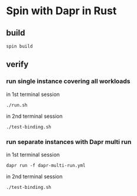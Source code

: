 # Spin with Dapr in Rust

## build

```
spin build
```

## verify

### run single instance covering all workloads

in 1st terminal session

```
./run.sh
```

in 2nd terminal session

```
./test-binding.sh
```

### run separate instances with Dapr multi run

in 1st terminal session

```
dapr run -f dapr-multi-run.yml
```

in 2nd terminal session

```
./test-binding.sh
```
